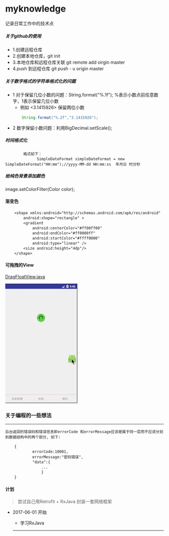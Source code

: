 # myknowledge
记录日常工作中的技术点


##### 关于github的使用
* 1.创建远程仓库
* 2.创建本地仓库，git init
* 3.本地仓库和远程仓库关联 git remote add oirgin master
* 4.push 到远程仓库 git push - u origin master

##### 关于数字格式的字符串格式化的问题
* 1  对于保留几位小数的问题：String.format("%.1f"); %表示小数点前任意数字，1表示保留几位小数
     - 例如 <3.1415926> 保留两位小数
    ```java
        String.format("%.2f","3.1415926");
    ```
* 2 数字保留小数问题：利用BigDecimal.setScale();

##### 时间格式化
            格式如下：
                  SimpleDateFormat simpleDateFormat = new SimpleDateFormat("HH:mm");//yyyy-MM-dd HH:mm:ss  年月日 时分秒

##### 给纯色背景添加颜色
   image.setColorFilter(Color color);

#### 渐变色
        <shape xmlns:android="http://schemas.android.com/apk/res/android"
            android:shape="rectangle" >
            <gradient
                android:centerColor="#ff00ff00"
                android:endColor="#ff0000ff"
                android:startColor="#ffff0000"
                android:type="linear" />
            <size android:height="4dp"/>
        </shape>


#### 可拖拽的View
[DragFloatView.java](/app/src/main/com/dabing/myknowledge/widget/DragFloatView)

![image](/gif/视频1.gif)

### 关于编程的一些想法
---
    后台返回的错误码和错误信息即errorCode 和errorMessage应该是属于同一层而不应该分划到数据结构中的两个部分, 如下:

```
    {
            errorCode:10001,
            errorMessage:"密码错误",
            "data":{
                ...
                }
    }
```

#### 计划
>    尝试自己用Retrofit + RxJava 封装一套网络框架

* 2017-06-01  开始
    * 学习RxJava

    ---





